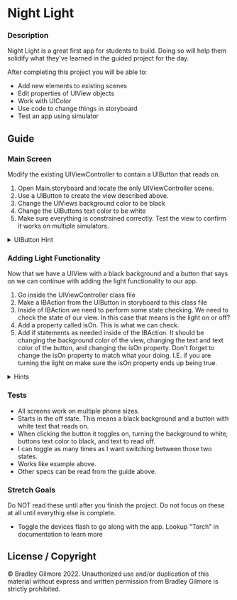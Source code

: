 # Night Light

### Description

Night Light is a great first app for students to build. Doing so will help them solidify what they've learned in the guided project for the day.

After completing this project you will be able to:

* Add new elements to existing scenes
* Edit properties of UIView objects
* Work with UIColor
* Use code to change things in storyboard
* Test an app using simulator

## Guide

### Main Screen

Modify the existing UIViewController to contain a UIButton that reads on.

1. Open Main.storyboard and locate the only UIViewController scene.
2. Use a UIButton to create the view described above.
3. Change the UIViews background color to be black
4. Change the UIButtons text color to be white
5. Make sure everything is constrained correctly. Test the view to confirm it works on multiple simulators.

<details>
  <summary>UIButton Hint</summary>

  * To change the text on a button you can modify it from storyboard by double clicking on the button or clicking once on the button and using the attributes inspector to modify the title.
</details>

### Adding Light Functionality

Now that we have a UIView with a black background and a button that says on we can continue with adding the light functionality to our app.

1. Go inside the UIViewController class file
2. Make a IBAction from the UIButton in storyboard to this class file
3. Inside of IBAction we need to perform some state checking. We need to check the state of our view. In this case that means is the light on or off?
4. Add a property called isOn. This is what we can check.
5. Add if statements as needed inside of the IBAction. It should be changing the background color of the view, changing the text and text color of the button, and changing the isOn property. Don't forget to change the isOn property to match what your doing. I.E. if you are turning the light on make sure the isOn property ends up being true.

<details>
  <summary>Hints</summary>

  * If you are having trouble with changing the buttons text checkout this - https://developer.apple.com/documentation/uikit/uibutton/1624018-settitle
  * If you are having trouble with changing the buttons text color checkout this - https://developer.apple.com/documentation/uikit/uibutton/1623993-settitlecolor
  * To change the color of a view look into the backgroundColor property.
</details>

### Tests

* All screens work on multiple phone sizes.
* Starts in the off state. This means a black background and a button with white text that reads on.
* When clicking the button it toggles on, turning the background to white, buttons text color to black, and text to read off.
* I can toggle as many times as I want switching between those two states.
* Works like example above.
* Other specs can be read from the guide above.

### Stretch Goals

Do NOT read these until after you finish the project. Do not focus on these at all until everythig else is complete.

* Toggle the devices flash to go along with the app. Lookup "Torch" in documentation to learn more

## License / Copyright

© Bradley Gilmore 2022. Unauthorized use and/or duplication of this material without express and written permission from Bradley Gilmore is strictly prohibited.
